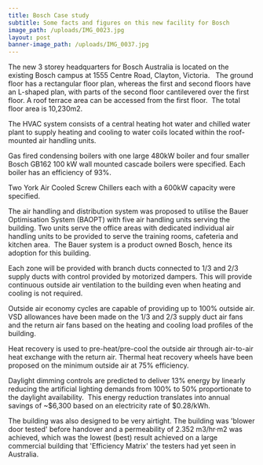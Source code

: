 ```yaml
---
title: Bosch Case study
subtitle: Some facts and figures on this new facility for Bosch
image_path: /uploads/IMG_0023.jpg
layout: post
banner-image_path: /uploads/IMG_0037.jpg
---
```



The new 3 storey headquarters for Bosch Australia is located on the existing Bosch campus at 1555 Centre Road, Clayton, Victoria.&nbsp; &nbsp;The ground floor has a rectangular floor plan, whereas the first and second floors have an L-shaped plan, with parts of the second floor cantilevered over the first floor. A roof terrace area can be accessed from the first floor.&nbsp; The total floor area is 10,230m2.

The HVAC system consists of a central heating hot water and chilled water plant to supply heating and cooling to water coils located within the roof-mounted air handling units.

Gas fired condensing boilers with one large 480kW boiler and four smaller Bosch GB162 100 kW wall mounted cascade boilers were specified. Each boiler has an efficiency of 93%.

Two York Air Cooled Screw Chillers each with a 600kW capacity were specified.

The air handling and distribution system was proposed to utilise the Bauer Optimisation System (BAOPT) with five air handling units serving the building. Two units serve the office areas with dedicated individual air handling units to be provided to serve the training rooms, cafeteria and kitchen area.&nbsp; The Bauer system is a product owned Bosch, hence its adoption for this building.

Each zone will be provided with branch ducts connected to 1/3 and 2/3 supply ducts with control provided by motorized dampers. This will provide continuous outside air ventilation to the building even when heating and cooling is not required.

Outside air economy cycles are capable of providing up to 100% outside air. VSD allowances have been made on the 1/3 and 2/3 supply duct air fans and the return air fans based on the heating and cooling load profiles of the building.

Heat recovery is used to pre-heat/pre-cool the outside air through air-to-air heat exchange with the return air. Thermal heat recovery wheels have been proposed on the minimum outside air at 75% efficiency.

Daylight dimming controls are predicted to deliver 13% energy by linearly reducing the artificial lighting demands from 100% to 50% proportionate to the daylight availability. &nbsp;This energy reduction translates into annual savings of ~$6,300 based on an electricity rate of $0.28/kWh.

The building was also designed to be very airtight. The building was 'blower door tested' before handover and a permeability of 2.352 m3/hr&middot;m2 was achieved, which was the lowest (best) result achieved on a large commercial building that 'Efficiency Matrix' the testers had yet seen in Australia.